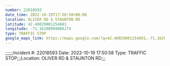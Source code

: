 ```yaml
---
number: 22018593
date_time: 2022-10-19T17:50:58+00:00
location: OLIVER RD & STAUNTON RD
latitude: 42.40029001254601
longitude: -71.16208999006174
type: TRAFFIC STOP
google_maps_link: https://maps.google.com/?q=42.40029001254601,-71.16208999006174
---
```


;;;;;;Incident #: 22018593  Date: 2022-10-19 17:50:58   Type: TRAFFIC STOP;;;Location: OLIVER RD & STAUNTON RD;;;
